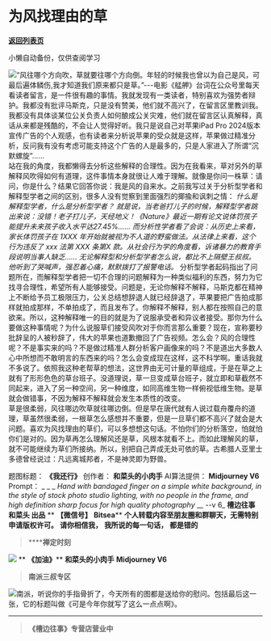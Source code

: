 # 为风找理由的草

[**返回列表页**](/gzh/槽边往事)

小懒自动备份，仅供查阅学习

![](https://mmbiz.qpic.cn/mmbiz_jpg/Ia6gU9JNtkp2pxjImd0BvA7AvcxxAiaic6QfdvyibUHmkzgQByrnAexCYEYgU8MtvticibbVNBKQuicrVWI8O8uFibM8A/640?wx_fmt=jpeg&from;=appmsg)“风往哪个方向吹，草就要往哪个方向倒。年轻的时候我也曾以为自己是风，可最后遍体鳞伤,我才知道我们原来都只是草。”\---电影《艋舺》台词在公众号里每天看读者留言，是一件很有趣的事情。我就发现有一类读者，特别喜欢为强势者辩护。我都没有批评马斯克，只是没有赞美，他们就不高兴了，在留言区里教训我。我都没有具体谈某位公关负责人如何酿成公关灾难，他们就在留言区认真解释，真话从来都是残酷的，不会让人觉得好听。我只是说自己对苹果iPad
Pro
2024版本宣传广告的个人观感，也有读者来分析说苹果的受众就是这样，苹果做过精准分析，反问我有没有考虑可能支持这个广告的人是最多的，只是人家进入了所谓“沉默螺旋”......  
站在我的角度，我都懒得去分析这些解释的合理性。因为在我看来，草对另外的草解释风吹得如何有道理，这件事情本身就很让人难于理解。就像是你问一株草：请问，你是什么？结果它回答你说：我是风的自来水。之前我写过关于分析型学者和解释型学者之间的区别，很多人没有觉察到里面强烈的揶揄和讽刺之情：
_什么是解释型学者，什么是分析型学者？_
_就是说，当老爸打儿子的时候，解释型学者跳出来说：没错！老子打儿子，天经地义！《Nature》最近一期有论文说体罚孩子能提升未来孩子收入水平达27.45%……_
_而分析性学者看了会说：从历史上来看，家长体罚孩子在 1XXX 年开始就被视为不人道的野蛮做法。从法律上来看，这个行为违反了 xxx 法第 XXX 条第X
款。从社会行为学的角度看，诉诸暴力的教育手段说明当事人缺乏……_
_无论解释型和分析型学者怎么说，都比不上隔壁王叔叔。他听到了哭喊声，强忍着心痛，默默拨打了报警电话。_
分析型学者起码指出了问题所在，而解释型学者把一切不合理的问题解释为一种类似福利的东西，努力为它找寻合理性，希望所有人能够接受。问题是，无论你解释不解释，马斯克都在精神上不断给予员工极限压力，公关总结想辞退人就已经辞退了，苹果要把广告拍成那样就拍成那样，不单拍成了，而且发布了。你解释不解释，别人都在按照自己的意欲来。所以，这种解释唯一的目的就是为了说服承受者和异议者接受。那你为什么要做这种事情呢？为什么说服草们接受风吹对于你而言那么重要？现在，宣称要秒批辞呈的人被秒辞了，伟大的苹果也道歉撤回了广告视频。怎么会？风的合理性呢？不是事实来的吗？不是做过精准人群分析客户画像来的吗？不是道出大多数人心中所想而不敢明言的东西来的吗？怎么会变成现在这样，这不科学啊。重话我就不多说了。依照我这种老帮草的想法，这世界由无可计量的草组成，于是在草之上就有了形形色色的草台班子。没道理说，草一旦变成草台班子，就立即和草截然不同起来，进入了另一种空间，另一种维度，如同高维生物一样俯视低维生物。是草就会做错事，不因为解释不解释就会发生本质性的改变。  
草是很柔弱，风往哪边吹草就往哪边倒。但是早在唐代就有人说过载舟覆舟的道理，草虽然很柔弱，一根草怎么感想并不重要，但是一旦草们都不高兴了就会是大问题。喜欢为风找理由的草们，可以多想想这句话。不怕你们的分析落空，怕就怕你们是对的。因为草再怎么理解风还是草，风根本就看不上。而如此理解风的草，就不可能继续为草们所接纳。所以，别把自己弄成无处可依的草。古希腊人亚里士多德曾经说过：凡远离城邦者，不是神灵即为野兽。

  

题图标题： **《我还行》** 创作者： **和菜头的小肉手** AI算法提供： **Midjourney V6** Prompt： _ _ _ _Hand
with bandaged finger on a simple white background, in the style of stock photo
studio lighting, with no people in the frame, and high definition sharp focus
for high quality photography_ __ \--v 6_ **槽边往事** **和菜头 出品** ** **【微信号】**
**Bitsea**** **个人转载内容至朋友圈和群聊天，无需特别申请版权许可。** **请你相信我，** **我所说的每一句话，** **都是错的**

>  ******禅定时刻**

![](https://mmbiz.qpic.cn/mmbiz_jpg/Ia6gU9JNtkp2pxjImd0BvA7AvcxxAiaic6fmuuF099hUkILQNdjvLlPPQUJExx6JaNp2E0VqNpTQUf2L8HrxOX0Q/640?wx_fmt=jpeg&from;=appmsg)
** **《加油》**** **和菜头的小肉手** **Midjourney V6**

>  **南派三叔专区**

![](https://mmbiz.qpic.cn/mmbiz_jpg/Ia6gU9JNtkp2pxjImd0BvA7AvcxxAiaic6z8vb481snUVoF9RCUl9qxVqMQP1blF41cWStqEKG6NBRiaa6rzDvM3w/640?wx_fmt=jpeg&from;=appmsg)南派，听说你的手指骨折了，今天所有的图都是送给你的慰问。包括最后这一张，它的标题叫做《可是今年你就写了这么一点点啊》。
****

>  **《槽边往事》专营店营业中**

  

  


